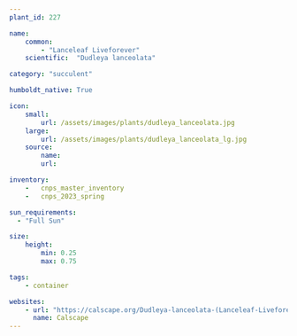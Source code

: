 ```yaml
---
plant_id: 227 

name: 
    common: 
        - "Lanceleaf Liveforever"  
    scientific:  "Dudleya lanceolata"   

category: "succulent"

humboldt_native: True

icon: 
    small: 
        url: /assets/images/plants/dudleya_lanceolata.jpg 
    large: 
        url: /assets/images/plants/dudleya_lanceolata_lg.jpg 
    source: 
        name: 
        url: 

inventory: 
    -   cnps_master_inventory
    -   cnps_2023_spring

sun_requirements:
  - "Full Sun"

size:
    height: 
        min: 0.25
        max: 0.75

tags: 
    - container

websites: 
    - url: "https://calscape.org/Dudleya-lanceolata-(Lanceleaf-Liveforever)"
      name: Calscape
---
```








